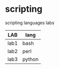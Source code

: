 # scripting
scripting languages labs

LAB  | lang
---- | -------
lab1 | bash
lab2 | perl
lab3 | python
